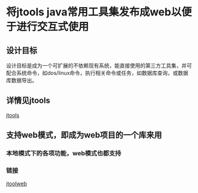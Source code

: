 将jtools java常用工具集发布成web以便于进行交互式使用
===================================

设计目标
-----------------------------------
设计目标是成为一个可扩展的不依赖现有系统，能直接使用的第三方工具集，并可配合系统命令，如dos/linux命令，执行相关命令或任务，如数据库查询，或数据库数据导出。




 详情见jtools
----------------------------------- 

[jtools](https://github.com/jview/jtools)<br />




 支持web模式，即成为web项目的一个库来用
----------------------------------- 

### 本地模式下的各项功能，web模式也都支持
### 链接
[jtoolweb](http://jtoolweb.esblink.com/)<br />
